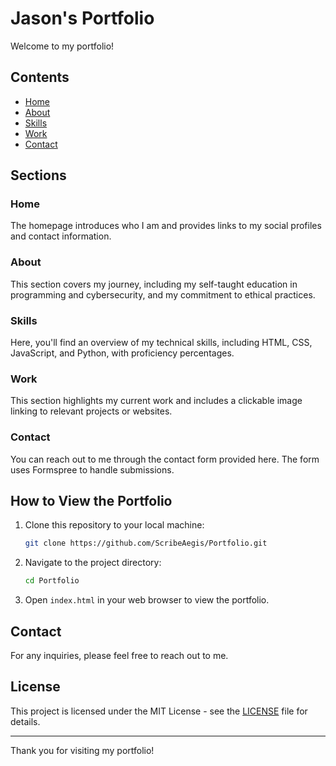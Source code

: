 # Jason's Portfolio

Welcome to my portfolio!

## Contents

- [Home](#home)
- [About](#about)
- [Skills](#skills)
- [Work](#work)
- [Contact](#contact)

## Sections

### Home

The homepage introduces who I am and provides links to my social profiles and contact information.

### About

This section covers my journey, including my self-taught education in programming and cybersecurity, and my commitment to ethical practices.

### Skills

Here, you'll find an overview of my technical skills, including HTML, CSS, JavaScript, and Python, with proficiency percentages.

### Work

This section highlights my current work and includes a clickable image linking to relevant projects or websites.

### Contact

You can reach out to me through the contact form provided here. The form uses Formspree to handle submissions.

## How to View the Portfolio

1. Clone this repository to your local machine:
    ```bash
    git clone https://github.com/ScribeAegis/Portfolio.git
    ```

2. Navigate to the project directory:
    ```bash
    cd Portfolio
    ```

3. Open `index.html` in your web browser to view the portfolio.

## Contact

For any inquiries, please feel free to reach out to me.

## License

This project is licensed under the MIT License - see the [LICENSE](LICENSE) file for details.

---

Thank you for visiting my portfolio!


